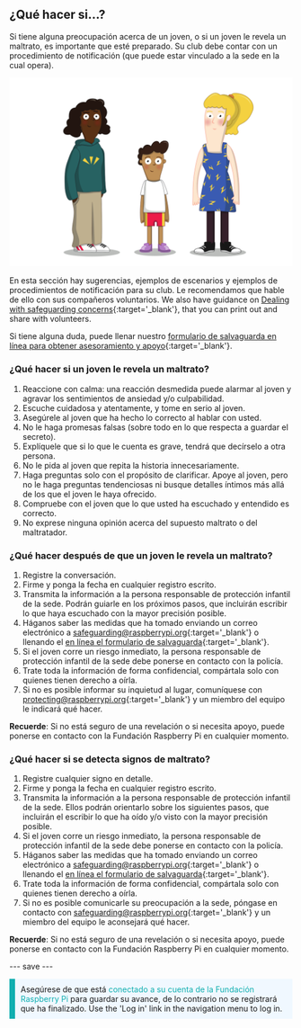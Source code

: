 ## ¿Qué hacer si…?

Si tiene alguna preocupación acerca de un joven, o si un joven le revela un maltrato, es importante que esté preparado. Su club debe contar con un procedimiento de notificación (que puede estar vinculado a la sede en la cual opera).

![Tres jóvenes están de pie.](images/8-Diverse-Mix-2.png)

En esta sección hay sugerencias, ejemplos de escenarios y ejemplos de procedimientos de notificación para su club. Le recomendamos que hable de ello con sus compañeros voluntarios. We also have guidance on [Dealing with safeguarding concerns](https://static.raspberrypi.org/files/safeguarding/Raspberry-Pi-Foundation-safeguarding-dealing-with-safeguarding-concerns.pdf){:target='_blank'}, that you can print out and share with volunteers.

Si tiene alguna duda, puede llenar nuestro [formulario de salvaguarda en línea para obtener asesoramiento y apoyo](https://form.raspberrypi.org/f/safeguarding-concern-form){:target='_blank'}.

### ¿Qué hacer si un joven le revela un maltrato?

1. Reaccione con calma: una reacción desmedida puede alarmar al joven y agravar los sentimientos de ansiedad y/o culpabilidad.
1. Escuche cuidadosa y atentamente, y tome en serio al joven.
1. Asegúrele al joven que ha hecho lo correcto al hablar con usted.
1. No le haga promesas falsas (sobre todo en lo que respecta a guardar el secreto).
1. Explíquele que si lo que le cuenta es grave, tendrá que decírselo a otra persona.
1. No le pida al joven que repita la historia innecesariamente.
1. Haga preguntas solo con el propósito de clarificar. Apoye al joven, pero no le haga preguntas tendenciosas ni busque detalles íntimos más allá de los que el joven le haya ofrecido.
1. Compruebe con el joven que lo que usted ha escuchado y entendido es correcto.
1. No exprese ninguna opinión acerca del supuesto maltrato o del maltratador.

### ¿Qué hacer después de que un joven le revela un maltrato?

1. Registre la conversación.
1. Firme y ponga la fecha en cualquier registro escrito.
1. Transmita la información a la persona responsable de protección infantil de la sede. Podrán guiarle en los próximos pasos, que incluirán escribir lo que haya escuchado con la mayor precisión posible.
1. Háganos saber las medidas que ha tomado enviando un correo electrónico a [safeguarding@raspberrypi.org](mailto:safeguarding@raspberrypi.org){:target='_blank'} o llenando el [en línea el formulario de salvaguarda](https://form.raspberrypi.org/f/safeguarding-concern-form){:target='_blank'}.
1. Si el joven corre un riesgo inmediato, la persona responsable de protección infantil de la sede debe ponerse en contacto con la policía.
1. Trate toda la información de forma confidencial, compártala solo con quienes tienen derecho a oírla.
1. Si no es posible informar su inquietud al lugar, comuníquese con [protecting@raspberrypi.org](mailto:safeguarding@raspberrypi.org){:target='_blank'} y un miembro del equipo le indicará qué hacer.

**Recuerde**: Si no está seguro de una revelación o si necesita apoyo, puede ponerse en contacto con la Fundación Raspberry Pi en cualquier momento.

### ¿Qué hacer si se detecta signos de maltrato?

1. Registre cualquier signo en detalle.
1. Firme y ponga la fecha en cualquier registro escrito.
1. Transmita la información a la persona responsable de protección infantil de la sede. Ellos podrán orientarlo sobre los siguientes pasos, que incluirán el escribir lo que ha oído y/o visto con la mayor precisión posible.
1. Si el joven corre un riesgo inmediato, la persona responsable de protección infantil de la sede debe ponerse en contacto con la policía.
1. Háganos saber las medidas que ha tomado enviando un correo electrónico a [safeguarding@raspberrypi.org](mailto:safeguarding@raspberrypi.org){:target='_blank'} o llenando el [en línea el formulario de salvaguarda](https://form.raspberrypi.org/f/safeguarding-concern-form){:target='_blank'}.
1. Trate toda la información de forma confidencial, compártala solo con quienes tienen derecho a oírla.
1. Si no es posible comunicarle su preocupación a la sede, póngase en contacto con [safeguarding@raspberrypi.org](mailto:safeguarding@raspberrypi.org){:target='_blank'} y un miembro del equipo le aconsejará qué hacer.

**Recuerde**: Si no está seguro de una revelación o si necesita apoyo, puede ponerse en contacto con la Fundación Raspberry Pi en cualquier momento.

--- save ---

<p style="border-left: solid; border-width:10px; border-color: #0faeb0; background-color: aliceblue; padding: 10px;">
Asegúrese de que está <span style="color: #0faeb0">conectado a su cuenta de la Fundación Raspberry Pi</span> para guardar su avance, de lo contrario no se registrará que ha finalizado. Use the 'Log in' link in the navigation menu to log in.
</p>
